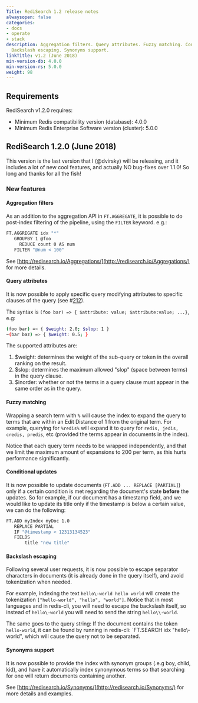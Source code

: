 ```yaml
---
Title: RediSearch 1.2 release notes
alwaysopen: false
categories:
- docs
- operate
- stack
description: Aggregation filters. Query attributes. Fuzzy matching. Conditional updates.
  Backslash escaping. Synonyms support.
linkTitle: v1.2 (June 2018)
min-version-db: 4.0.0
min-version-rs: 5.0.0
weight: 98
---
```

## Requirements

RediSearch v1.2.0 requires:

- Minimum Redis compatibility version (database): 4.0.0
- Minimum Redis Enterprise Software version (cluster): 5.0.0

## RediSearch 1.2.0 (June 2018)

This version is the last version that I (@dvirsky) will be releasing, and it includes a lot of new cool features, and actually NO bug-fixes over 1.1.0! So long and thanks for all the fish!

### New features

#### Aggregation filters

As an addition to the aggregation API in `FT.AGGREGATE`, it is possible to do post-index filtering of the pipeline, using the `FILTER` keyword. e.g.:

```sh
FT.AGGREGATE idx "*"
   GROUPBY 1 @foo
     REDUCE count 0 AS num
   FILTER "@num < 100"
```

See [http://redisearch.io/Aggregations/](http://redisearch.io/Aggregations/) for more details.

#### Query attributes

It is now possible to apply specific query modifying attributes to specific clauses of the query (see #[212](https://github.com/RediSearch/RediSearch/issues/212)).

The syntax is `(foo bar) => { $attribute: value; $attribute:value; ...}`, e.g:

```sh
(foo bar) => { $weight: 2.0; $slop: 1 }
~(bar baz) => { $weight: 0.5; }
```

The supported attributes are:

1. $weight: determines the weight of the sub-query or token in the overall ranking on the result.
1. $slop: determines the maximum allowed "slop" (space between terms) in the query clause.
1. $inorder: whether or not the terms in a query clause must appear in the same order as in the query.

#### Fuzzy matching

Wrapping a search term with `%` will cause the index to expand the query to terms that are within an Edit Distance of 1 from the original term. For example, querying for `%redis%` will expand it to query for `redis, jedis, credis, predis`, etc (provided the terms appear in documents in the index).

Notice that each query term needs to be wrapped independently, and that we limit the maximum amount of expansions to 200 per term, as this hurts performance significantly.

#### Conditional updates

It is now possible to update documents (`FT.ADD ... REPLACE [PARTIAL]`) only if a certain condition is met regarding the document's state **before** the updates. So for example, if our document has a timestamp field, and we would like to update its title only if the timestamp is below a certain value, we can do the following:

```sh
FT.ADD myIndex myDoc 1.0
   REPLACE PARTIAL
   IF "@timestamp < 12313134523"
   FIELDS
       title "new title"
```

#### Backslash escaping

Following several user requests, it is now possible to escape separator characters in documents (it is already done in the query itself), and avoid tokenization when needed.

For example, indexing the text `hello\-world hello world` will create the tokenization `["hello-world", "hello", "world"]`. Notice that in most languages and in redis-cli, you will need to escape the backslash itself, so instead of `hello\-world` you will need to send the string `hello\\-world`.

The same goes to the query string: If the document contains the token `hello-world`, it can be found by running in redis-cli: `FT.SEARCH idx "hello\\-world", which will cause the query not to be separated.

#### Synonyms support

It is now possible to provide the index with synonym groups (.e.g boy, child, kid), and have it automatically index synonymous terms so that searching for one will return documents containing another.

See [http://redisearch.io/Synonyms/](http://redisearch.io/Synonyms/) for more details and examples.
